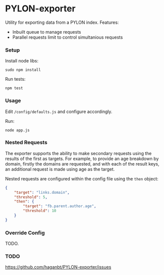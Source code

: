 # PYLON-exporter

Utility for exporting data from a PYLON index. Features:
 
 * Inbuilt queue to manage requests
 * Parallel requests limit to control simultanious requests 


### Setup

Install node libs:

```sudo npm install```

Run tests:

```npm test```


### Usage

Edit ```/config/defaults.js``` and configure accordingly.

Run:

```node app.js```

### Nested Requests

The exporter supports the ability to make secondary requests using the results of the first as targets. 
For example, to provide an age breakdown by domain, firstly the domains are requested, and with each of 
the result keys, an additional request is made using age as the target.

Nested requests are configured within the config file using the ```then``` object:

```json
{
    "target": "links.domain",
    "threshold": 5,
    "then": {
        "target": "fb.parent.author.age",
        "threshold": 10
    }
}
```

### Override Config

TODO.

### TODO

https://github.com/haganbt/PYLON-exporter/issues
